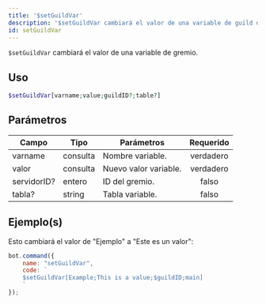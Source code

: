 ```yaml
---
title: '$setGuildVar'
description: '$setGuildVar cambiará el valor de una variable de guild determinada.'
id: setGuildVar
---
```


`$setGuildVar` cambiará el valor de una variable de gremio.

## Uso

```php
$setGuildVar[varname;value;guildID?;table?]
```

## Parámetros

| Campo       | Tipo     | Parámetros            | Requerido |
| ----------- | -------- | --------------------- |:---------:|
| varname     | consulta | Nombre variable.      | verdadero |
| valor       | consulta | Nuevo valor variable. | verdadero |
| servidorID? | entero   | ID del gremio.        |   falso   |
| tabla?      | string   | Tabla variable.       |   falso   |

## Ejemplo(s)

Esto cambiará el valor de "Ejemplo" a "Este es un valor":

```javascript
bot.command({
    name: "setGuildVar",
    code: `
    $setGuildVar[Example;This is a value;$guildID;main]
    `
});
```